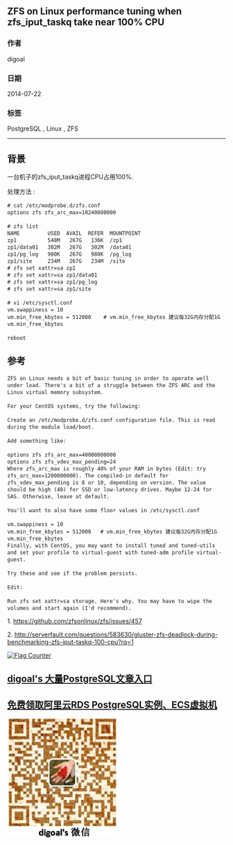 ## ZFS on Linux performance tuning when zfs_iput_taskq take near 100% CPU  
                                                                                                                                                                                                 
### 作者                                                                                                                                                                                             
digoal                                                                                                                                                                                               
                                                                                                                                                                                           
### 日期                                                                                                                                                                                                              
2014-07-22                                                                                                                                                                                     
                                                                                                                                                                                            
### 标签                                                                                                                                                                                           
PostgreSQL , Linux , ZFS                                                                                                                                                                                         
                                                                                                                                                                                                                             
----                                                                                                                                                                                                     
                                                                                                                                                                                                                                         
## 背景                            
一台机子的zfs_iput_taskq进程CPU占用100%.   
  
处理方法 :   
  
```  
# cat /etc/modprobe.d/zfs.conf  
options zfs zfs_arc_max=10240000000  
  
# zfs list  
NAME         USED  AVAIL  REFER  MOUNTPOINT  
zp1          548M   267G   136K  /zp1  
zp1/data01   302M   267G   302M  /data01  
zp1/pg_log   980K   267G   980K  /pg_log  
zp1/site     234M   267G   234M  /site  
# zfs set xattr=sa zp1  
# zfs set xattr=sa zp1/data01  
# zfs set xattr=sa zp1/pg_log  
# zfs set xattr=sa zp1/site  
  
# vi /etc/sysctl.conf  
vm.swappiness = 10  
vm.min_free_kbytes = 512000    # vm.min_free_kbytes 建议每32G内存分配1G vm.min_free_kbytes
  
reboot  
```  
  
## 参考  
  
```  
ZFS on Linux needs a bit of basic tuning in order to operate well under load. There's a bit of a struggle between the ZFS ARC and the Linux virtual memory subsystem.  
  
For your CentOS systems, try the following:  
  
Create an /etc/modprobe.d/zfs.conf configuration file. This is read during the module load/boot.  
  
Add something like:  
  
options zfs zfs_arc_max=40000000000  
options zfs zfs_vdev_max_pending=24  
Where zfs_arc_max is roughly 40% of your RAM in bytes (Edit: try zfs_arc_max=1200000000). The compiled-in default for zfs_vdev_max_pending is 8 or 10, depending on version. The value should be high (48) for SSD or low-latency drives. Maybe 12-24 for SAS. Otherwise, leave at default.  
  
You'll want to also have some floor values in /etc/sysctl.conf  
  
vm.swappiness = 10  
vm.min_free_kbytes = 512000   # vm.min_free_kbytes 建议每32G内存分配1G vm.min_free_kbytes
Finally, with CentOS, you may want to install tuned and tuned-utils and set your profile to virtual-guest with tuned-adm profile virtual-guest.  
  
Try these and see if the problem persists.  
  
Edit:  
  
Run zfs set xattr=sa storage. Here's why. You may have to wipe the volumes and start again (I'd recommend).  
```  
  
1\. https://github.com/zfsonlinux/zfs/issues/457  
  
2\. http://serverfault.com/questions/583630/gluster-zfs-deadlock-during-benchmarking-zfs-iput-taskq-100-cpu?rq=1  
  
  
<a rel="nofollow" href="http://info.flagcounter.com/h9V1"  ><img src="http://s03.flagcounter.com/count/h9V1/bg_FFFFFF/txt_000000/border_CCCCCC/columns_2/maxflags_12/viewers_0/labels_0/pageviews_0/flags_0/"  alt="Flag Counter"  border="0"  ></a>  
  
  
  
  
  
  
## [digoal's 大量PostgreSQL文章入口](https://github.com/digoal/blog/blob/master/README.md "22709685feb7cab07d30f30387f0a9ae")
  
  
## [免费领取阿里云RDS PostgreSQL实例、ECS虚拟机](https://free.aliyun.com/ "57258f76c37864c6e6d23383d05714ea")
  
  
![digoal's weixin](../pic/digoal_weixin.jpg "f7ad92eeba24523fd47a6e1a0e691b59")
  
